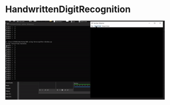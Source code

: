 # HandwrittenDigitRecognition
![alt-text](https://github.com/EaguaireSama/HandwrittenDigitRecognition/blob/master/media/ezgif.com-gif-maker%20(1).gif)
